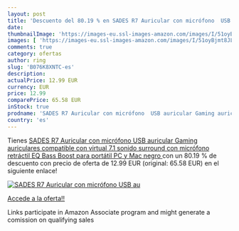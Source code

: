 ```yaml
---
layout: post
title: 'Descuento del 80.19 % en SADES R7 Auricular con micrófono  USB au'
date: 
thumbnailImage: 'https://images-eu.ssl-images-amazon.com/images/I/51oyBjmt8JL._SL200_.jpg'
images: [ 'https://images-eu.ssl-images-amazon.com/images/I/51oyBjmt8JL._SL200_.jpg' ]
comments: true
category: ofertas
author: ring
slug: 'B076K8XNTC-es'
description:
actualPrice: 12.99 EUR
currency: EUR
price: 12.99
comparePrice: 65.58 EUR
inStock: true
prodname: 'SADES R7 Auricular con micrófono  USB auricular Gaming auriculares compatible con virtual 7.1 sonido surround con micrófono retráctil EQ Bass Boost para portátil PC y Mac  negro '
country: 'es'
---
```


Tienes [SADES R7 Auricular con micrófono  USB auricular Gaming auriculares compatible con virtual 7.1 sonido surround con micrófono retráctil EQ Bass Boost para portátil PC y Mac  negro ](https://www.amazon.es/dp/B076K8XNTC/?tag=tolees-21) con un 80.19 % de descuento con precio de oferta de 12.99 EUR (original: 65.58 EUR) en el siguiente enlace!

[![SADES R7 Auricular con micrófono  USB au](https://images-eu.ssl-images-amazon.com/images/I/51oyBjmt8JL._SL200_.jpg)](https://www.amazon.es/dp/B076K8XNTC/?tag=tolees-21)

[Accede a la oferta!!](https://www.amazon.es/dp/B076K8XNTC/?tag=tolees-21)

Links participate in Amazon Associate program and might generate a comission on qualifying sales


